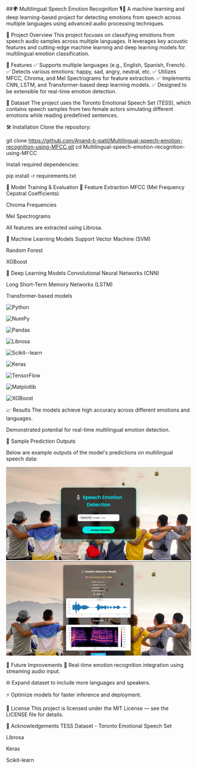 ##🌍 Multilingual Speech Emotion Recognition 🎙️🧠
A machine learning and deep learning-based project for detecting emotions from speech across multiple languages using advanced audio processing techniques.

📌 Project Overview
This project focuses on classifying emotions from speech audio samples across multiple languages. It leverages key acoustic features and cutting-edge machine learning and deep learning models for multilingual emotion classification.

🚀 Features
✅ Supports multiple languages (e.g., English, Spanish, French).
✅ Detects various emotions: happy, sad, angry, neutral, etc.
✅ Utilizes MFCC, Chroma, and Mel Spectrograms for feature extraction.
✅ Implements CNN, LSTM, and Transformer-based deep learning models.
✅ Designed to be extensible for real-time emotion detection.

📂 Dataset
The project uses the Toronto Emotional Speech Set (TESS), which contains speech samples from two female actors simulating different emotions while reading predefined sentences.

🛠️ Installation
Clone the repository:

git clone https://github.com/Anand-b-patil/Multilingual-speech-emotion-recognition-using-MFCC.git
cd Multilingual-speech-emotion-recognition-using-MFCC

Install required dependencies:

pip install -r requirements.txt

🧪 Model Training & Evaluation
🎼 Feature Extraction
MFCC (Mel Frequency Cepstral Coefficients)

Chroma Frequencies

Mel Spectrograms

All features are extracted using Librosa.

🧠 Machine Learning Models
Support Vector Machine (SVM)

Random Forest

XGBoost

🤖 Deep Learning Models
Convolutional Neural Networks (CNN)

Long Short-Term Memory Networks (LSTM)

Transformer-based models

![Python](https://img.shields.io/badge/Python-3.8%2B-blue.svg)

![NumPy](https://img.shields.io/badge/NumPy-1.24+-orange)

![Pandas](https://img.shields.io/badge/Pandas-1.5+-blue)

![Librosa](https://img.shields.io/badge/Librosa-0.10+-brightgreen)

![Scikit--learn](https://img.shields.io/badge/scikit--learn-1.2+-yellow)

![Keras](https://img.shields.io/badge/Keras-2.x-red)

![TensorFlow](https://img.shields.io/badge/TensorFlow-2.x-orange)

![Matplotlib](https://img.shields.io/badge/Matplotlib-3.x-green)

![XGBoost](https://img.shields.io/badge/XGBoost-1.7+-lightgrey)

📈 Results
The models achieve high accuracy across different emotions and languages.

Demonstrated potential for real-time multilingual emotion detection.

🎯 Sample Prediction Outputs

Below are example outputs of the model's predictions on multilingual speech data:

<div align="center">
  <img src="static/home_page.png" alt="Prediction 1" />
</div>

<div align="center">
  <img src="static/result_page.png" alt="Prediction 2 " />
</div>


🚧 Future Improvements
🔄 Real-time emotion recognition integration using streaming audio input.

🌐 Expand dataset to include more languages and speakers.

⚡ Optimize models for faster inference and deployment.

📜 License
This project is licensed under the MIT License — see the LICENSE file for details.

🙌 Acknowledgements
TESS Dataset - Toronto Emotional Speech Set

Librosa

Keras

Scikit-learn

